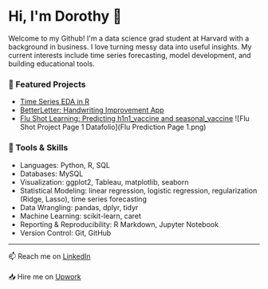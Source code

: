 # Hi, I'm Dorothy 👋

Welcome to my Github! I'm a data science grad student at Harvard with a background in business. I love turning messy data into useful insights. My current interests include time series forecasting, model development, and building educational tools.

### 📌 Featured Projects
- [Time Series EDA in R](https://github.com/change-hi/change-hi.github.io)
- [BetterLetter: Handwriting Improvement App](https://github.com/dorothyavo/betterletterapp)
- [Flu Shot Learning: Predicting h1n1_vaccine and seasonal_vaccine](https://github.com/dorothyavo/Predicting-H1N1-and-Seasonal-Flu-Vaccines-)
  ![Flu Shot Project Page 1 Datafolio](Flu Prediction Page 1.png)

### 🧰 Tools & Skills
- Languages: Python, R, SQL
- Databases: MySQL
- Visualization: ggplot2, Tableau, matplotlib, seaborn
- Statistical Modeling: linear regression, logistic regression, regularization (Ridge, Lasso), time series forecasting
- Data Wrangling: pandas, dplyr, tidyr
- Machine Learning: scikit-learn, caret
- Reporting & Reproducibility: R Markdown, Jupyter Notebook
- Version Control: Git, GitHub

---

📫 Reach me on [LinkedIn](https://www.linkedin.com/in/dorothy-vo-7005aa344/)<br><br>
📥 Hire me on [Upwork](https://www.upwork.com/freelancers/~01223bd55335eb0d51?mp_source=share)
